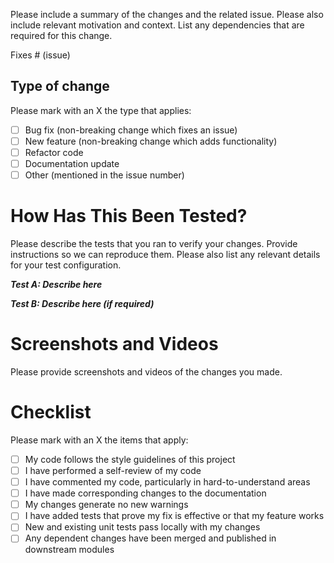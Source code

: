 Please include a summary of the changes and the related issue. Please also include relevant motivation and context. List any dependencies that are required for this change.

Fixes # (issue)

## Type of change

Please mark with an X the type that applies:

- [ ] Bug fix (non-breaking change which fixes an issue)
- [ ] New feature (non-breaking change which adds functionality)
- [ ] Refactor code
- [ ] Documentation update
- [ ] Other (mentioned in the issue number)

# How Has This Been Tested?

Please describe the tests that you ran to verify your changes. Provide instructions so we can reproduce them. Please also list any relevant details for your test configuration.

**_Test A: Describe here_**

**_Test B: Describe here (if required)_**

# Screenshots and Videos

Please provide screenshots and videos of the changes you made.

# Checklist

Please mark with an X the items that apply:

- [ ] My code follows the style guidelines of this project
- [ ] I have performed a self-review of my code
- [ ] I have commented my code, particularly in hard-to-understand areas
- [ ] I have made corresponding changes to the documentation
- [ ] My changes generate no new warnings
- [ ] I have added tests that prove my fix is effective or that my feature works
- [ ] New and existing unit tests pass locally with my changes
- [ ] Any dependent changes have been merged and published in downstream modules
